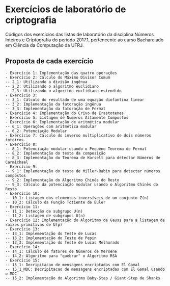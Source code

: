 # Exercícios de laboratório de criptografia

Códigos dos exercícios das listas de laboratório da disciplina Números Inteiros e Criptografia do período 2017.1, pertencente ao curso Bacharelado em Ciência da Computação da UFRJ.

## Proposta de cada exercício

    - Exercício 1: Implementação das quatro operações
    - Exercício 2: Cálculo do Máximo Divisor Comum
    -- 2_1: Utilizando a divisão ingênua
    -- 2_2: Utilizando o algoritmo euclidiano
    -- 2_3: Utilizando o algoritmo euclidiano estendido
    - Exercício 3:
    -- 3_1: Cálculo do resultado de uma equação diofantina linear
    -- 3_2: Implementação da fatoração ingênua
    -- 3_3: Implementação da fatoração de Fermat
    - Exercício 4: Implementação do Crivo de Erastotenes
    - Exercício 5: Listagem de Numeros Altamente Compostos
    - Exercício 6: Implementação de aritmética modular
    -- 6_1: Operações com aritmética modular
    -- 6_2: Potenciação Modular
    - Exercício 7: Cálculo do inverso multiplicativo de dois números inteiros.
    - Exercício 8:
    -- 8_1: Potenciação modular usando o Pequeno Teorema de Fermat
    -- 8_2: Implementação do teste da composição
    -- 8_3: Implementação do Teorema de Korselt para detectar Números de Carmichael
    - Exercício 9:
    -- 9_1: Implementação do teste de Miller-Rabin para detectar números compostos
    -- 9_2: Implementação do Algoritmo Chinês do Resto
    -- 9_3: Cálculo da potenciação modular usando o Algoritmo Chinês do Resto
    - Exercício 10:
    -- 10_1: Listagem dos elementos inversíveis de um conjunto Z(n)
    -- 10_2: Cálculo da Função Totiente de Euler
    - Exercício 11:
    -- 11_1: Detecção de subgrupo U(n)
    -- 11_2: Listagem de subgrupos U(n)
    - Exercício 12: Implementação do Algoritmo de Gauss para a listagem de raízes primitivas de U(p)
    - Exercício 13:
    -- 13_1: Implementação do Teste de Lucas
    -- 13_2: Implementação do Teste de Pepin
    -- 13_3: Implementação do Teste de Lucas Melhorado
    - Exercício 14:
    -- 14_1: Cálculo de fatores de Números de Mersene
    -- 14_2: Algoritmo para "quebrar" o Algoritmo RSA
    - Exercício 15:
    -- 15_1: Decripitacao de mensagens encriptadas com El Gamal
    -- 15_1_MDC: Decripitacao de mensagens encriptadas com El Gamal usando o MDC
    -- 15_2: Implementação do Algoritmo Baby-Step / Giant-Step de Shanks
